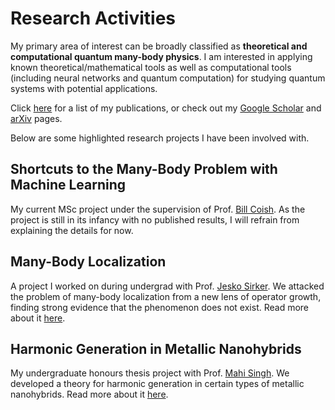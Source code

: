 # Research Activities

My primary area of interest can be broadly classified as **theoretical and computational quantum many-body physics**. I am interested in applying known theoretical/mathematical tools as well as computational tools (including neural networks and quantum computation) for studying quantum systems with potential applications. 

Click [here](./pubs.md) for a list of my publications, or check out my [Google Scholar](https://scholar.google.ca/citations?user=TYEYABoAAAAJ&hl=en) and [arXiv](https://arxiv.org/search/cond-mat?searchtype=author&query=Gerstner,+R) pages.

Below are some highlighted research projects I have been involved with.

## Shortcuts to the Many-Body Problem with Machine Learning

My current MSc project under the supervision of Prof. [Bill Coish](https://www.physics.mcgill.ca/~coish/). As the project is still in its infancy with no published results, I will refrain from explaining the details for now.

## Many-Body Localization

A project I worked on during undergrad with Prof. [Jesko Sirker](http://drop.physics.umanitoba.ca/~jsirker/Dokuwiki/doku.php?id=home). We attacked the problem of many-body localization from a new lens of operator growth, finding strong evidence that the phenomenon does not exist. Read more about it [here](./highlights/MBL/index.md).

## Harmonic Generation in Metallic Nanohybrids

My undergraduate honours thesis project with Prof. [Mahi Singh](https://physics.uwo.ca/~msingh/). We developed a theory for harmonic generation in certain types of metallic nanohybrids. Read more about it [here](./highlights/Harm_Gen/index.md).